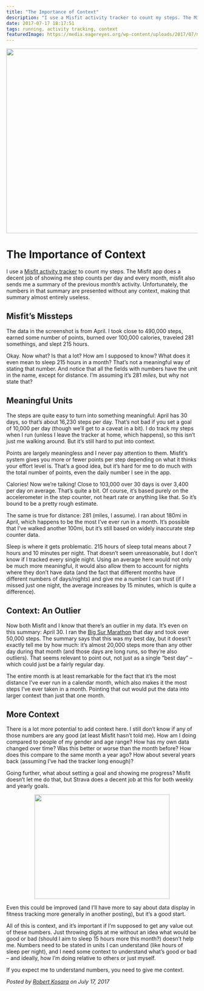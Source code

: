 ```yaml
---
title: "The Importance of Context"
description: "I use a Misfit activity tracker to count my steps. The Misfit app does a decent job of showing me step counts per day and every month, misfit also sends me a summary of the previous month’s activity. Unfortunately, the numbers in that summary are presented without any context, making that summary almost entirely useless."
date: 2017-07-17 18:17:51
tags: running, activity tracking, context
featuredImage: https://media.eagereyes.org/wp-content/uploads/2017/07/misfit-april.png
---
```


<p align="center"><img src="https://media.eagereyes.org/wp-content/uploads/2017/07/misfit-april.png" width="600" height="486" /></p>

# The Importance of Context

I use a <a href="http://misfit.com/">Misfit activity tracker</a> to count my steps. The Misfit app does a decent job of showing me step counts per day and every month, misfit also sends me a summary of the previous month’s activity. Unfortunately, the numbers in that summary are presented without any context, making that summary almost entirely useless.

## Misfit’s Missteps

The data in the screenshot is from April. I took close to 490,000 steps, earned some number of points, burned over 100,000 calories, traveled 281 somethings, and slept 215 hours.

Okay. Now what? Is that a lot? How am I supposed to know? What does it even mean to sleep 215 hours in a month? That’s not a meaningful way of stating that number. And notice that all the fields with numbers have the unit in the name, except for distance. I’m assuming it’s 281 <em>miles</em>, but why not state that?

## Meaningful Units

The steps are quite easy to turn into something meaningful: April has 30 days, so that’s about 16,230 steps per day. That’s not bad if you set a goal of 10,000 per day (though we’ll get to a caveat in a bit). I do track my steps when I run (unless I leave the tracker at home, which happens), so this isn’t just me walking around. But it’s still hard to put into context.

Points are largely meaningless and I never pay attention to them. Misfit’s system gives you more or fewer points per step depending on what it thinks your effort level is. That’s a good idea, but it’s hard for me to do much with the total number of points, even the daily number I see in the app.

Calories! Now we’re talking! Close to 103,000 over 30 days is over 3,400 per day on average. That’s quite a bit. Of course, it’s based purely on the accelerometer in the step counter, not heart rate or anything like that. So it’s bound to be a pretty rough estimate.

The same is true for distance: 281 (miles, I assume). I ran about 180mi in April, which happens to be the most I’ve ever run in a month. It’s possible that I’ve walked another 100mi, but it’s still based on widely inaccurate step counter data.

Sleep is where it gets problematic. 215 hours of sleep total means about 7 hours and 10 minutes per night. That doesn’t seem unreasonable, but I don’t know if I tracked every single night. Using an average here would not only be much more meaningful, it would also allow them to account for nights where they don’t have data (and the fact that different months have different numbers of days/nights) and give me a number I can trust (if I missed just one night, the average increases by 15 minutes, which is quite a difference).

## Context: An Outlier

Now both Misfit and I know that there’s an outlier in my data. It’s even on this summary: April 30. I ran the <a href="http://bsim.org/">Big Sur Marathon</a> that day and took over 50,000 steps. The summary says that this was my best day, but it doesn’t exactly tell me by how much: it’s almost 20,000 steps more than any other day during that month (and those days are long runs, so they’re also outliers). That seems relevant to point out, not just as a single “best day” – which could just be a fairly regular day.

The entire month is at least remarkable for the fact that it’s the most distance I’ve ever run in a calendar month, which also makes it the most steps I’ve ever taken in a month. Pointing that out would put the data into larger context than just that one month.

## More Context

There is a lot more potential to add context here. I still don’t know if any of those numbers are any good (at least Misfit hasn’t told me). How am I doing compared to people of my gender and age range? How has my own data changed over time? Was this better or worse than the month before? How does this compare to the same month a year ago? How about several years back (assuming I’ve had the tracker long enough)?

Going further, what about setting a goal and showing me progress? Misfit doesn’t let me do that, but Strava does a decent job at this for both weekly and yearly goals.

<p align="center"><img class="aligncenter wp-image-10144" src="https://media.eagereyes.org/wp-content/uploads/2017/07/strava-goals.png" alt="" width="356" height="275" /></p>

Even this could be improved (and I’ll have more to say about data display in fitness tracking more generally in another posting), but it’s a good start.

All of this is context, and it’s important if I’m supposed to get any value out of these numbers. Just throwing digits at me without an idea what would be good or bad (should I aim to sleep 15 hours more this month?) doesn’t help me. Numbers need to be stated in units I can understand (like hours of sleep per night), and I need some context to understand what’s good or bad – and ideally, how I’m doing relative to others or just myself.

If you expect me to understand numbers, you need to give me context.


_Posted by <a href="/about">Robert Kosara</a> on July 17, 2017_



